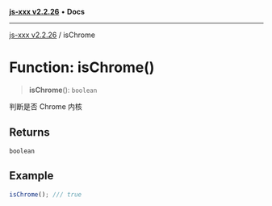 [**js-xxx v2.2.26**](../README.md) • **Docs**

***

[js-xxx v2.2.26](../README.md) / isChrome

# Function: isChrome()

> **isChrome**(): `boolean`

判断是否 Chrome 内核

## Returns

`boolean`

## Example

```ts
isChrome(); /// true
```
